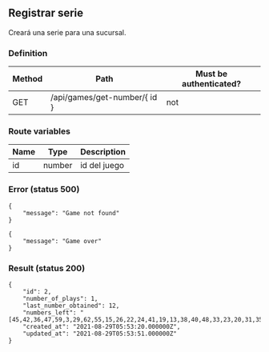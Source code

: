 ## Registrar serie

Creará una serie para una sucursal.

### Definition

| Method | Path                         | Must be authenticated? |
| ------ | ---------------------------- | ---------------------- |
| GET    | /api/games/get-number/{ id } | not                    |

### Route variables

| Name | Type   | Description  |
| ---- | ------ | ------------ |
| id   | number | id del juego |

### Error (status 500)

```
{
    "message": "Game not found"
}
```

```
{
    "message": "Game over"
}
```

### Result (status 200)

```
{
    "id": 2,
    "number_of_plays": 1,
    "last_number_obtained": 12,
    "numbers_left": "[45,42,36,47,59,3,29,62,55,15,26,22,24,41,19,13,38,40,48,33,23,20,31,35,51,75,1,49,61,11,66,64,6,74,50,28,27,54,70,68,44,16,53,5,32,71,25,67,65,63,14,72,30,58,60,73,4,9,39,10,69,37,56,7,2,57,21,43,52,8,46,18,17,34]",
    "created_at": "2021-08-29T05:53:20.000000Z",
    "updated_at": "2021-08-29T05:53:51.000000Z"
}
```
